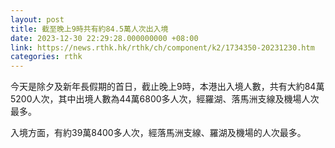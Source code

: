 ```yaml
---
layout: post
title: 截至晚上9時共有約84.5萬人次出入境
date: 2023-12-30 22:29:28.000000000 +08:00
link: https://news.rthk.hk/rthk/ch/component/k2/1734350-20231230.htm
categories: rthk
---
```


今天是除夕及新年長假期的首日，截止晚上9時，本港出入境人數，共有大約84萬5200人次，其中出境人數為44萬6800多人次，經羅湖、落馬洲支線及機場人次最多。

入境方面，有約39萬8400多人次，經落馬洲支線、羅湖及機場的人次最多。
